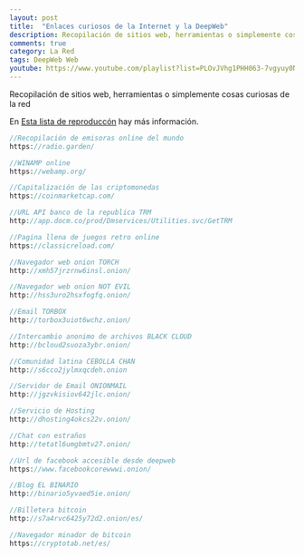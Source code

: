 ```yaml
---
layout: post
title:  "Enlaces curiosos de la Internet y la DeepWeb"
description: Recopilación de sitios web, herramientas o simplemente cosas curiosas de la red
comments: true
category: La Red
tags: DeepWeb Web
youtube: https://www.youtube.com/playlist?list=PLOvJVhg1PHH063-7vgyuy0N0c_yKpfZsG
---
```

Recopilación de sitios web, herramientas o simplemente cosas curiosas de la red

En <a target="_blank" href="{{ page.youtube }}">Esta lista de reproduccón</a> hay más información.

```PHP
//Recopilación de emisoras online del mundo
https://radio.garden/

//WINAMP online
https://webamp.org/

//Capitalización de las criptomonedas
https://coinmarketcap.com/

//URL API banco de la republica TRM
http://app.docm.co/prod/Dmservices/Utilities.svc/GetTRM

//Pagina llena de juegos retro online
https://classicreload.com/

//Navegador web onion TORCH
http://xmh57jrzrnw6insl.onion/

//Navegador web onion NOT EVIL
http://hss3uro2hsxfogfq.onion/

//Email TORBOX
http://torbox3uiot6wchz.onion/

//Intercambio anonimo de archivos BLACK CLOUD
http://bcloud2suoza3ybr.onion/

//Comunidad latina CEBOLLA CHAN
http://s6cco2jylmxqcdeh.onion

//Servidor de Email ONIONMAIL
http://jgzvkisiov642jlc.onion/

//Servicio de Hosting 
http://dhosting4okcs22v.onion/

//Chat con estraños
http://tetatl6umgbmtv27.onion/

//Url de facebook accesible desde deepweb
https://www.facebookcorewwwi.onion/

//Blog EL BINARIO
http://binario5yvaed5ie.onion/

//Billetera bitcoin
http://s7a4rvc6425y72d2.onion/es/

//Navegador minador de bitcoin
https://cryptotab.net/es/
```
